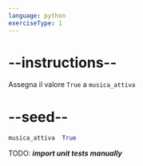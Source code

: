 ```yaml
---
language: python
exerciseType: 1
---
```


# --instructions--

Assegna il valore `True`  a `musica_attiva`

# --seed--

```python
musica_attiva  True
```

TODO: ___import unit tests manually___
